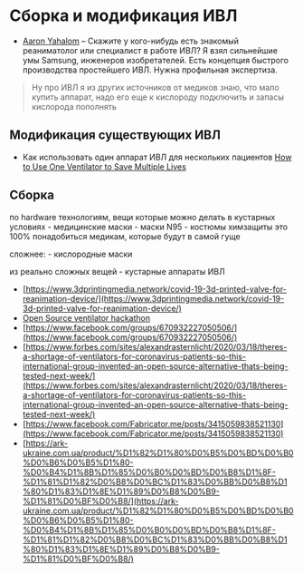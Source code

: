 # Сборка и модификация ИВЛ

* [Aaron Yahalom](https://t.me/aaronyahalom) – Скажите у кого-нибудь есть знакомый реаниматолог или специалист в работе ИВЛ? Я взял сильнейшие умы Samsung, инженеров изобретателей. Есть концепция быстрого производства простейшего ИВЛ. Нужна профильная экспертиза.

> Ну про ИВЛ я из других источников от медиков знаю, что мало купить аппарат, надо его еще к кислороду подключить и запасы кислорода пополнять

## Модификация существующих ИВЛ

* Как использовать один аппарат ИВЛ для нескольких пациентов [How to Use One Ventilator to Save Multiple Lives](https://www.youtube.com/watch?v=uClq978oohY&feature=youtu.be)

## Сборка

по hardware технологиям, вещи которые можно делать в кустарных условиях - медицинские маски - маски N95 - костюмы химзащиты это 100% понадобиться медикам, которые будут в самой гуще

сложнее: - кислородные маски

из реально сложных вещей - кустарные аппараты ИВЛ

* [https://www.3dprintingmedia.network/covid-19-3d-printed-valve-for-reanimation-device/](https://www.3dprintingmedia.network/covid-19-3d-printed-valve-for-reanimation-device/)
* [Open Source ventilator hackathon](https://hackaday.com/2020/03/12/ultimate-medical-hackathon-how-fast-can-we-design-and-deploy-an-open-source-ventilator/?fbclid=IwAR21A0LNDOajH30Shd0f7hPemwYIncr-g5dqVlqqHOWjStVO-jUaDo9TrOQ)
* [https://www.facebook.com/groups/670932227050506/](https://www.facebook.com/groups/670932227050506/)
* [https://www.forbes.com/sites/alexandrasternlicht/2020/03/18/theres-a-shortage-of-ventilators-for-coronavirus-patients-so-this-international-group-invented-an-open-source-alternative-thats-being-tested-next-week/](https://www.forbes.com/sites/alexandrasternlicht/2020/03/18/theres-a-shortage-of-ventilators-for-coronavirus-patients-so-this-international-group-invented-an-open-source-alternative-thats-being-tested-next-week/)
* [https://www.facebook.com/Fabricator.me/posts/3415059838521130](https://www.facebook.com/Fabricator.me/posts/3415059838521130)
* [https://ark-ukraine.com.ua/product/%D1%82%D1%80%D0%B5%D0%BD%D0%B0%D0%B6%D0%B5%D1%80-%D0%B4%D1%8B%D1%85%D0%B0%D0%BD%D0%B8%D1%8F-%D1%81%D1%82%D0%B8%D0%BC%D1%83%D0%BB%D0%B8%D1%80%D1%83%D1%8E%D1%89%D0%B8%D0%B9-%D1%81%D0%BF%D0%B8/](https://ark-ukraine.com.ua/product/%D1%82%D1%80%D0%B5%D0%BD%D0%B0%D0%B6%D0%B5%D1%80-%D0%B4%D1%8B%D1%85%D0%B0%D0%BD%D0%B8%D1%8F-%D1%81%D1%82%D0%B8%D0%BC%D1%83%D0%BB%D0%B8%D1%80%D1%83%D1%8E%D1%89%D0%B8%D0%B9-%D1%81%D0%BF%D0%B8/)

